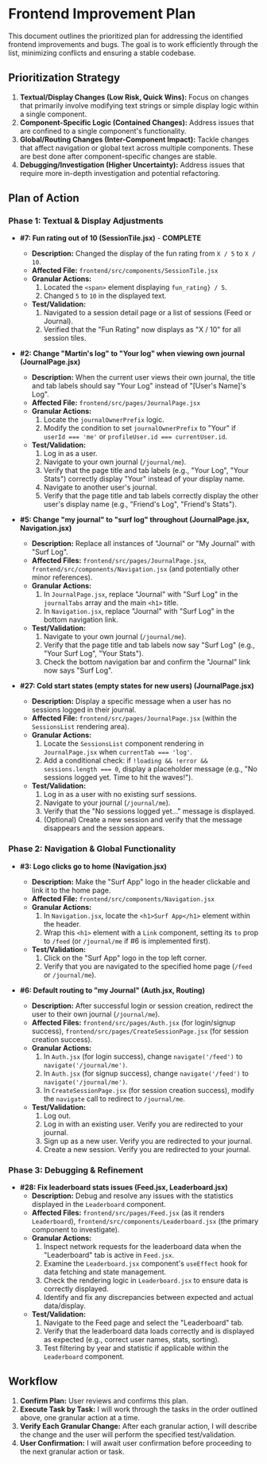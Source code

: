 # Frontend Improvement Plan

This document outlines the prioritized plan for addressing the identified frontend improvements and bugs. The goal is to work efficiently through the list, minimizing conflicts and ensuring a stable codebase.

## Prioritization Strategy

1.  **Textual/Display Changes (Low Risk, Quick Wins):** Focus on changes that primarily involve modifying text strings or simple display logic within a single component.
2.  **Component-Specific Logic (Contained Changes):** Address issues that are confined to a single component's functionality.
3.  **Global/Routing Changes (Inter-Component Impact):** Tackle changes that affect navigation or global text across multiple components. These are best done after component-specific changes are stable.
4.  **Debugging/Investigation (Higher Uncertainty):** Address issues that require more in-depth investigation and potential refactoring.

## Plan of Action

### Phase 1: Textual & Display Adjustments

*   **#7: Fun rating out of 10 (SessionTile.jsx)** - **COMPLETE**
    *   **Description:** Changed the display of the fun rating from `X / 5` to `X / 10`.
    *   **Affected File:** `frontend/src/components/SessionTile.jsx`
    *   **Granular Actions:**
        1.  Located the `<span>` element displaying `fun_rating} / 5`.
        2.  Changed `5` to `10` in the displayed text.
    *   **Test/Validation:**
        1.  Navigated to a session detail page or a list of sessions (Feed or Journal).
        2.  Verified that the "Fun Rating" now displays as "X / 10" for all session tiles.

*   **#2: Change "Martin's log" to "Your log" when viewing own journal (JournalPage.jsx)**
    *   **Description:** When the current user views their own journal, the title and tab labels should say "Your Log" instead of "[User's Name]'s Log".
    *   **Affected File:** `frontend/src/pages/JournalPage.jsx`
    *   **Granular Actions:**
        1.  Locate the `journalOwnerPrefix` logic.
        2.  Modify the condition to set `journalOwnerPrefix` to "Your" if `userId === 'me'` or `profileUser.id === currentUser.id`.
    *   **Test/Validation:**
        1.  Log in as a user.
        2.  Navigate to your own journal (`/journal/me`).
        3.  Verify that the page title and tab labels (e.g., "Your Log", "Your Stats") correctly display "Your" instead of your display name.
        4.  Navigate to another user's journal.
        5.  Verify that the page title and tab labels correctly display the other user's display name (e.g., "Friend's Log", "Friend's Stats").

*   **#5: Change "my journal" to "surf log" throughout (JournalPage.jsx, Navigation.jsx)**
    *   **Description:** Replace all instances of "Journal" or "My Journal" with "Surf Log".
    *   **Affected Files:** `frontend/src/pages/JournalPage.jsx`, `frontend/src/components/Navigation.jsx` (and potentially other minor references).
    *   **Granular Actions:**
        1.  In `JournalPage.jsx`, replace "Journal" with "Surf Log" in the `journalTabs` array and the main `<h1>` title.
        2.  In `Navigation.jsx`, replace "Journal" with "Surf Log" in the bottom navigation link.
    *   **Test/Validation:**
        1.  Navigate to your own journal (`/journal/me`).
        2.  Verify that the page title and tab labels now say "Surf Log" (e.g., "Your Surf Log", "Your Stats").
        3.  Check the bottom navigation bar and confirm the "Journal" link now says "Surf Log".

*   **#27: Cold start states (empty states for new users) (JournalPage.jsx)**
    *   **Description:** Display a specific message when a user has no sessions logged in their journal.
    *   **Affected File:** `frontend/src/pages/JournalPage.jsx` (within the `SessionsList` rendering area).
    *   **Granular Actions:**
        1.  Locate the `SessionsList` component rendering in `JournalPage.jsx` when `currentTab === 'log'`.
        2.  Add a conditional check: if `!loading && !error && sessions.length === 0`, display a placeholder message (e.g., "No sessions logged yet. Time to hit the waves!").
    *   **Test/Validation:**
        1.  Log in as a user with no existing surf sessions.
        2.  Navigate to your journal (`/journal/me`).
        3.  Verify that the "No sessions logged yet..." message is displayed.
        4.  (Optional) Create a new session and verify that the message disappears and the session appears.

### Phase 2: Navigation & Global Functionality

*   **#3: Logo clicks go to home (Navigation.jsx)**
    *   **Description:** Make the "Surf App" logo in the header clickable and link it to the home page.
    *   **Affected File:** `frontend/src/components/Navigation.jsx`
    *   **Granular Actions:**
        1.  In `Navigation.jsx`, locate the `<h1>Surf App</h1>` element within the header.
        2.  Wrap this `<h1>` element with a `Link` component, setting its `to` prop to `/feed` (or `/journal/me` if #6 is implemented first).
    *   **Test/Validation:**
        1.  Click on the "Surf App" logo in the top left corner.
        2.  Verify that you are navigated to the specified home page (`/feed` or `/journal/me`).

*   **#6: Default routing to "my Journal" (Auth.jsx, Routing)**
    *   **Description:** After successful login or session creation, redirect the user to their own journal (`/journal/me`).
    *   **Affected Files:** `frontend/src/pages/Auth.jsx` (for login/signup success), `frontend/src/pages/CreateSessionPage.jsx` (for session creation success).
    *   **Granular Actions:**
        1.  In `Auth.jsx` (for login success), change `navigate('/feed')` to `navigate('/journal/me')`.
        2.  In `Auth.jsx` (for signup success), change `navigate('/feed')` to `navigate('/journal/me')`.
        3.  In `CreateSessionPage.jsx` (for session creation success), modify the `navigate` call to redirect to `/journal/me`.
    *   **Test/Validation:**
        1.  Log out.
        2.  Log in with an existing user. Verify you are redirected to your journal.
        3.  Sign up as a new user. Verify you are redirected to your journal.
        4.  Create a new session. Verify you are redirected to your journal.

### Phase 3: Debugging & Refinement

*   **#28: Fix leaderboard stats issues (Feed.jsx, Leaderboard.jsx)**
    *   **Description:** Debug and resolve any issues with the statistics displayed in the `Leaderboard` component.
    *   **Affected Files:** `frontend/src/pages/Feed.jsx` (as it renders `Leaderboard`), `frontend/src/components/Leaderboard.jsx` (the primary component to investigate).
    *   **Granular Actions:**
        1.  Inspect network requests for the leaderboard data when the "Leaderboard" tab is active in `Feed.jsx`.
        2.  Examine the `Leaderboard.jsx` component's `useEffect` hook for data fetching and state management.
        3.  Check the rendering logic in `Leaderboard.jsx` to ensure data is correctly displayed.
        4.  Identify and fix any discrepancies between expected and actual data/display.
    *   **Test/Validation:**
        1.  Navigate to the Feed page and select the "Leaderboard" tab.
        2.  Verify that the leaderboard data loads correctly and is displayed as expected (e.g., correct user names, stats, sorting).
        3.  Test filtering by year and statistic if applicable within the `Leaderboard` component.

## Workflow

1.  **Confirm Plan:** User reviews and confirms this plan.
2.  **Execute Task by Task:** I will work through the tasks in the order outlined above, one granular action at a time.
3.  **Verify Each Granular Change:** After each granular action, I will describe the change and the user will perform the specified test/validation.
4.  **User Confirmation:** I will await user confirmation before proceeding to the next granular action or task.